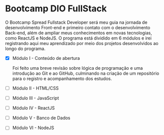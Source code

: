 # Bootcamp DIO FullStack

O Bootcamp Spread Fullstack Developer será meu guia na jornada de desenvolvimento Front-end e primeiro contato com o desenvolvimento
Back-end, além de ampliar meus conhecimentos em novas tecnologias, como ReactJS e NodeJS. O programa está dividido em 6 módulos e irei
registrando aqui meu aprendizado por meio dos projetos desenvolvidos ao longo do programa.

- [x] Módulo I - Conteúdo de abertura
      
  Foi feito uma breve revisão sobre lógica de programação e uma introdução ao Git e ao GitHub, culminando na criação de um 
  repositório para o registro e acompanhamento dos estudos.

- [ ] Módulo II - HTML/CSS
- [ ] Módulo III - JavaScript
- [ ] Módulo IV - ReactJS
- [ ] Módulo V - Banco de Dados
- [ ] Módulo VI - NodeJS




